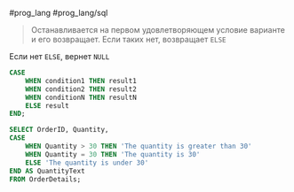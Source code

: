 #prog_lang #prog_lang/sql 

> Останавливается на первом удовлетворяющем условие варианте и его возвращает. Если таких нет, возвращает `ELSE`

Если нет `ELSE`, вернет `NULL`

```sql
CASE  
    WHEN condition1 THEN result1
    WHEN condition2 THEN result2
    WHEN conditionN THEN resultN
    ELSE result
END;
```
```sql
SELECT OrderID, Quantity,  
CASE  
    WHEN Quantity > 30 THEN 'The quantity is greater than 30'  
    WHEN Quantity = 30 THEN 'The quantity is 30'  
    ELSE 'The quantity is under 30'  
END AS QuantityText  
FROM OrderDetails;
```
